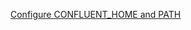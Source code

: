

[Configure CONFLUENT_HOME and PATH](https://docs.confluent.io/platform/current/installation/installing_cp/zip-tar.html#configure-confluent-home-and-path)
